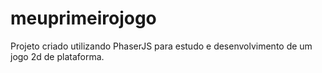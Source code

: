 # meuprimeirojogo
Projeto criado utilizando PhaserJS para estudo e desenvolvimento de um jogo 2d de plataforma.

